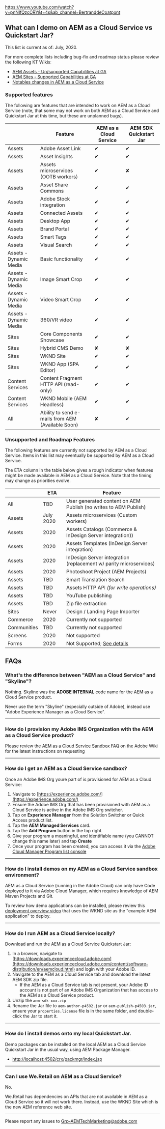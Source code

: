 https://www.youtube.com/watch?v=pnNIfQzcORY&t=4s&ab_channel=BertranddeCoatpont

## What can I demo on AEM as a Cloud Service vs Quickstart Jar?

This list is current as of: July, 2020.

For more complete lists including bug-fix and roadmap status please review the following KT Wikis:

+ [AEM Assets - Un/supported Capabilities at GA](https://wiki.corp.adobe.com/display/DMSArchitecture/KT+-+AEM+Assets+Cloud+Service+-+Supported+capabilities+by+GA#KT-AEMAssetsCloudService-SupportedcapabilitiesbyGA-Deprecated/UnsupportedCapabilities(atGA))
+ [AEM Sites - Supported Capabilities at GA](https://wiki.corp.adobe.com/display/~msiegel/Adobe+Experience+Manager+as+a+Cloud+Service+-++Sites+Features)
+ [Notables changes in AEM as a Cloud Service](https://wiki.corp.adobe.com/display/DMSArchitecture/KT+-+AEM+Sites+Cloud+Service+-+Notable+changes)

### Supported features

The following are features that are intended to work on AEM as a Cloud Service (note, that some may not work on both AEM as a Cloud Service and Quickstart Jar at this time, but these are unplanned bugs).

|      | Feature | AEM as a Cloud Service | AEM SDK Quickstart Jar |
|------|---------|------------------------|----------------|
| Assets | Adobe Asset Link | ✔ | ✔ |
| Assets | Asset Insights | ✔ | ✔ |
| Assets | Assets microservices (OOTB workers) | ✔ | ✘ |
| Assets | Asset Share Commons | ✔ | ✔ |
| Assets | Adobe Stock integration | ✔ | ✔ |
| Assets | Connected Assets | ✔ | ✔ |
| Assets | Desktop App | ✔ | ✔ |
| Assets | Brand Portal | ✔ | ✔ |
| Assets | Smart Tags | ✔ | ✔ |
| Assets | Visual Search | ✔ | ✔ |
| Assets - Dynamic Media | Basic functionality | ✔ | ✔ |
| Assets - Dynamic Media | Image Smart Crop | ✔ | ✔ |
| Assets - Dynamic Media | Video Smart Crop | ✔ | ✔ |
| Assets - Dynamic Media | 360/VR video | ✔ | ✔ |
| Sites | Core Components Showcase | ✔ | ✔ |
| Sites | Hybrid CMS Demo | ✘ | ✘ |
| Sites | WKND Site | ✔ | ✔ |
| Sites | WKND App (SPA Editor) | ✔ | ✔ |
| Content Services | Content Fragment HTTP API (read-only) | ✔ | ✔ |
| Content Services | WKND Mobile (AEM Headless) | ✔ | ✔ |
| All  | Ability to send e-mails from AEM (Available Soon) | ✘ | ✔ |

### Unsupported and Roadmap Features

The following features are currently not supported by AEM as a Cloud Service. Items in this list may eventually be supported by AEM as a Cloud Service.

The ETA column in the table below gives a rough indicator when features might be made available in AEM as a Cloud Service. Note that the timing may change as priorities evolve.


|        | ETA  | Feature |
|--------|------|---------|
| All    | TBD    | User generated content on AEM Publish (no writes to AEM Publish) |
| Assets | July 2020 | Assets microservices (Custom workers) |
| Assets | 2020 | Assets Catalogs (Commerce & InDesign Server integration)) |
| Assets | 2020 | Assets Templates (InDesign Server integration) |
| Assets | 2020 | InDesign Server integration (replacement w/ parity microservices) |
| Assets | 2020 | Photoshoot Project (AEM Projects) |
| Assets | TBD  | Smart Translation Search |
| Assets | TBD  | Assets HTTP API *(for write operations)* |
| Assets | TBD  | YouTube publishing |
| Assets | TBD  | Zip file extraction |
| Sites | Never | Design / Landing Page Importer |
| Commerce | 2020 | Currently not supported |
| Communities | TBD | Currently not supported |
| Screens | 2020 | Not supported |
| Forms | 2020 | Not Supported; [See details](https://wiki.corp.adobe.com/display/WEM/AEM+Forms+Services+and+Skyline) |

## FAQs

### What's the difference between "AEM as a Cloud Service" and "Skyline"?

Nothing. Skyline was the **ADOBE INTERNAL** code name for the AEM as a Cloud Service product.

Never use the term "Skyline" (especially outside of Adobe), instead use "Adobe Experience Manager as a Cloud Service".

---

### How do I provision my Adobe IMS Organization with the AEM as a Cloud Service product?

Please review the [AEM as a Cloud Service Sandbox FAQ](https://wiki.corp.adobe.com/display/WEM/Skyline+Sandbox+FAQ) on the Adobe Wiki for the latest instructions on requesting

---

### How do I get an AEM as a Cloud Service sandbox?

Once an Adobe IMS Org youre part of is provisioned for AEM as a Cloud Service:

1. Navigate to [https://experience.adobe.com/](https://experience.adobe.com/)
2. Ensure the Adobe IMS Org that has been provisioned with AEM as a Cloud Service is active in the Adobe IMS Org switcher.
3. Tap on **Experience Manager** from the Solution Switcher or Quick Access product list.
4. Tap the **AEM Managed Services** card.
5. Tap the **Add Program** button in the top right.
6. Give your program a meaningful, and identifiable name (you CANNOT change this name later) and tap **Create**
7. Once your program has been created, you can access it via the [Adobe Cloud Manager Program list console](https://my.cloudmanager.adobe.com/)

---

### How do I install demos on my AEM as a Cloud Service sandbox environment?

AEM as a Cloud Service (running in the Adobe Cloud) can only have Code deployed to it via Adobe Cloud Manager, which requires knowledge of AEM Maven Projects and Git.

To review how demo applications can be installed, please review this [deployment overview video](https://docs.adobe.com/content/help/en/experience-manager-cloud-service/implementing/deploying/overview.html#Introduction) that uses the WKND site as the "example AEM application" to deploy.

---

### How do I run AEM as a Cloud Service locally?

Download and run the AEM as a Cloud Service Quickstart Jar:

1. In a browser, navigate to [https://downloads.experiencecloud.adobe.com](https://downloads.experiencecloud.adobe.com/content/software-distribution/en/aemcloud.html) and login with your Adobe ID.
2. Navigate to the AEM as a Cloud Service tab and download the latest AEM SDK zip file.
    + If the AEM as a Cloud Service tab is not present, your Adobe ID account is  not part of an Adobe IMS Organization that has access to the AEM as a Cloud Service product.
3. Unzip the `aem-sdk-xxx.zip`
4. Rename the Jar file to `aem-author-p4502.jar` or `aem-publish-p4503.jar`, ensure your `properties.license` file is in the same folder, and double-click the Jar to start it.

---

### How do I install demos onto my local Quickstart Jar.

Demo packages can be installed on the local AEM as a Cloud Service Quickstart Jar in the usual way, using AEM Package Manager.

+ [http://localhost:4502/crx/packmgr/index.jsp](http://localhost:4502/crx/packmgr/index.jsp)

---

### Can I use We.Retail on AEM as a Cloud Service?

No.

We.Retail has dependencies on APIs that are not available in AEM as a Cloud Service so it will not work there. Instead, use the WKND Site which is the new AEM reference web site.

----


Please report any issues to <a href="mailto:Grp-AEMTechMarketing@adobe.com">Grp-AEMTechMarketing@adobe.com</a>



